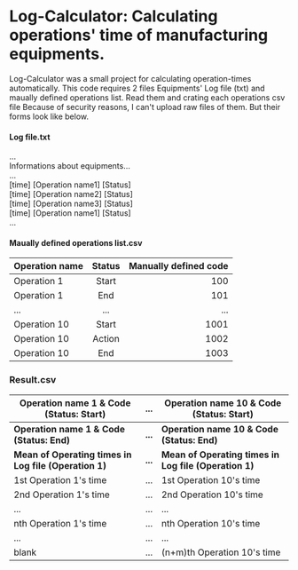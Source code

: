 # Log-Calculator: Calculating operations' time of manufacturing equipments.
Log-Calculator was a small project for calculating operation-times automatically. 
This code requires 2 files Equipments' Log file (txt) and maually defined operations list. 
Read them and crating each operations csv file 
Because of security reasons, I can't upload raw files of them. 
But their forms look like below.

#### Log file.txt

...  
Informations about equipments...  
...  
[time]  [Operation name1] [Status]  
[time]  [Operation name2] [Status]  
[time]  [Operation name3] [Status]  
[time]  [Operation name1] [Status]  
...  

#### Maually defined operations list.csv

| Operation name      | Status     | Manually defined code     |
| :------------- | :----------: | -----------: |
|  Operation 1 | Start   | 100    |
| Operation 1   | End | 101 |
| ...   | ... | ... |
| Operation 10   | Start | 1001 |
| Operation 10   | Action | 1002 |
| Operation 10   | End | 1003 |

### Result.csv

| Operation name 1 & Code (Status: Start)      | ...     | Operation name 10 & Code (Status: Start)     |
--- | --- | ---
| **Operation name 1 & Code (Status: End)**      | **...**     | **Operation name 10 & Code (Status: End)**     |
| **Mean of Operating times in Log file (Operation 1)**          | **...**     | **Mean of Operating times in Log file (Operation 1)**        |
| 1st Operation 1's time | ...   | 1st Operation 10's time    |
| 2nd Operation 1's time   | ... | 2nd Operation 10's time |
| ...   | ... | ... |
| nth Operation 1's time   | ... | nth Operation 10's time |
| ...   | ... | ... |
| blank   | ... | (n+m)th Operation 10's time |
